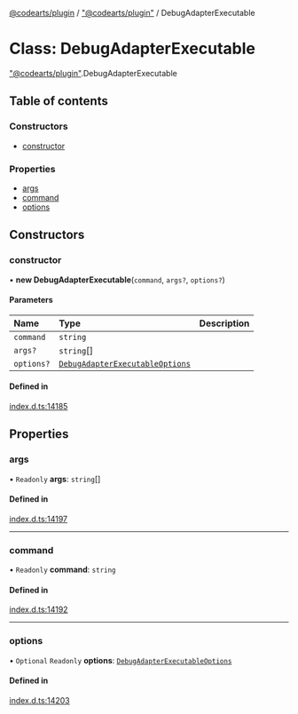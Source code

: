 [@codearts/plugin](../README.md) / ["@codearts/plugin"](../modules/_codearts_plugin_.md) / DebugAdapterExecutable

# Class: DebugAdapterExecutable

["@codearts/plugin"](../modules/_codearts_plugin_.md).DebugAdapterExecutable

## Table of contents

### Constructors

- [constructor](codearts_plugin_.DebugAdapterExecutable.md#constructor)

### Properties

- [args](codearts_plugin_.DebugAdapterExecutable.md#args)
- [command](codearts_plugin_.DebugAdapterExecutable.md#command)
- [options](codearts_plugin_.DebugAdapterExecutable.md#options)

## Constructors

### constructor

• **new DebugAdapterExecutable**(`command`, `args?`, `options?`)

#### Parameters

| Name | Type | Description |
| :------ | :------ | :------ |
| `command` | `string` |  |
| `args?` | `string`[] |  |
| `options?` | [`DebugAdapterExecutableOptions`](../interfaces/codearts_plugin_.DebugAdapterExecutableOptions.md) |  |

#### Defined in

[index.d.ts:14185](https://github.com/huaweicloud/cloudide-plugin-api/blob/b58031b/index.d.ts#L14185)

## Properties

### args

• `Readonly` **args**: `string`[]

#### Defined in

[index.d.ts:14197](https://github.com/huaweicloud/cloudide-plugin-api/blob/b58031b/index.d.ts#L14197)

___

### command

• `Readonly` **command**: `string`

#### Defined in

[index.d.ts:14192](https://github.com/huaweicloud/cloudide-plugin-api/blob/b58031b/index.d.ts#L14192)

___

### options

• `Optional` `Readonly` **options**: [`DebugAdapterExecutableOptions`](../interfaces/codearts_plugin_.DebugAdapterExecutableOptions.md)

#### Defined in

[index.d.ts:14203](https://github.com/huaweicloud/cloudide-plugin-api/blob/b58031b/index.d.ts#L14203)
